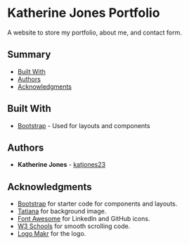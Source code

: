 # Katherine Jones Portfolio

A website to store my portfolio, about me, and contact form.

## Summary

- [Built With](#built-with)
- [Authors](#authors)
- [Acknowledgments](#acknowledgments)

## Built With

* [Bootstrap](https://getbootstrap.com/) - Used for layouts and components

## Authors

* **Katherine Jones** - [katjones23](https://github.com/katjones23)

## Acknowledgments

* [Bootstrap](https://getbootstrap.com/) for starter code for components and layouts.
* [Tatiana](https://www.pexels.com/@tatiana-18128) for background image.
* [Font Awesome](https://fontawesome.com/) for LinkedIn and GitHub icons.
* [W3 Schools](https://www.w3schools.com/howto/howto_css_smooth_scroll.asp#section1) for smooth scrolling code.
* [Logo Makr](https://logomakr.com/) for the logo.
